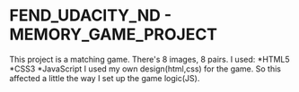 
# FEND_UDACITY_ND - MEMORY_GAME_PROJECT

This project is a matching game. There's 8 images, 8 pairs. I used:
	*HTML5
	*CSS3
	*JavaScript
I used my own design(html,css) for the game. So  this affected a little the way I set up the game logic(JS).
